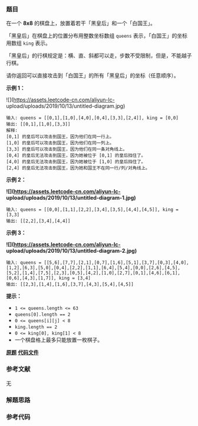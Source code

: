 ### 题目
在一个  **8x8**  的棋盘上，放置着若干「黑皇后」和一个「白国王」。

「黑皇后」在棋盘上的位置分布用整数坐标数组 `queens` 表示，「白国王」的坐标用数组 `king` 表示。

「黑皇后」的行棋规定是：横、直、斜都可以走，步数不受限制，但是，不能越子行棋。

请你返回可以直接攻击到「白国王」的所有「黑皇后」的坐标（任意顺序）。



**示例 1：**

![](https://assets.leetcode-cn.com/aliyun-lc-
upload/uploads/2019/10/13/untitled-diagram.jpg)

    
    
    输入: queens = [[0,1],[1,0],[4,0],[0,4],[3,3],[2,4]], king = [0,0]
    输出: [[0,1],[1,0],[3,3]]
    解释: 
    [0,1] 的皇后可以攻击到国王，因为他们在同一行上。 
    [1,0] 的皇后可以攻击到国王，因为他们在同一列上。 
    [3,3] 的皇后可以攻击到国王，因为他们在同一条对角线上。 
    [0,4] 的皇后无法攻击到国王，因为她被位于 [0,1] 的皇后挡住了。 
    [4,0] 的皇后无法攻击到国王，因为她被位于 [1,0] 的皇后挡住了。 
    [2,4] 的皇后无法攻击到国王，因为她和国王不在同一行/列/对角线上。
    

**示例 2：**

**![](https://assets.leetcode-cn.com/aliyun-lc-
upload/uploads/2019/10/13/untitled-diagram-1.jpg)**

    
    
    输入: queens = [[0,0],[1,1],[2,2],[3,4],[3,5],[4,4],[4,5]], king = [3,3]
    输出: [[2,2],[3,4],[4,4]]
    

**示例 3：**

**![](https://assets.leetcode-cn.com/aliyun-lc-
upload/uploads/2019/10/13/untitled-diagram-2.jpg)**

    
    
    输入: queens = [[5,6],[7,7],[2,1],[0,7],[1,6],[5,1],[3,7],[0,3],[4,0],[1,2],[6,3],[5,0],[0,4],[2,2],[1,1],[6,4],[5,4],[0,0],[2,6],[4,5],[5,2],[1,4],[7,5],[2,3],[0,5],[4,2],[1,0],[2,7],[0,1],[4,6],[6,1],[0,6],[4,3],[1,7]], king = [3,4]
    输出: [[2,3],[1,4],[1,6],[3,7],[4,3],[5,4],[4,5]]
    



**提示：**

  * `1 <= queens.length <= 63`
  * `queens[0].length == 2`
  * `0 <= queens[i][j] < 8`
  * `king.length == 2`
  * `0 <= king[0], king[1] < 8`
  * 一个棋盘格上最多只能放置一枚棋子。

 **[原题](https://leetcode-cn.com/problems/queens-that-can-attack-the-king/)**    **[代码文件]()**


### 参考文献
无

### 解题思路




### 参考代码

```go


```




